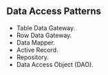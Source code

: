 Data Access Patterns
-

* Table Data Gateway.
* Row Data Gateway.
* Data Mapper.
* Active Record.
* Repository.
* Data Access Object (DAO).
